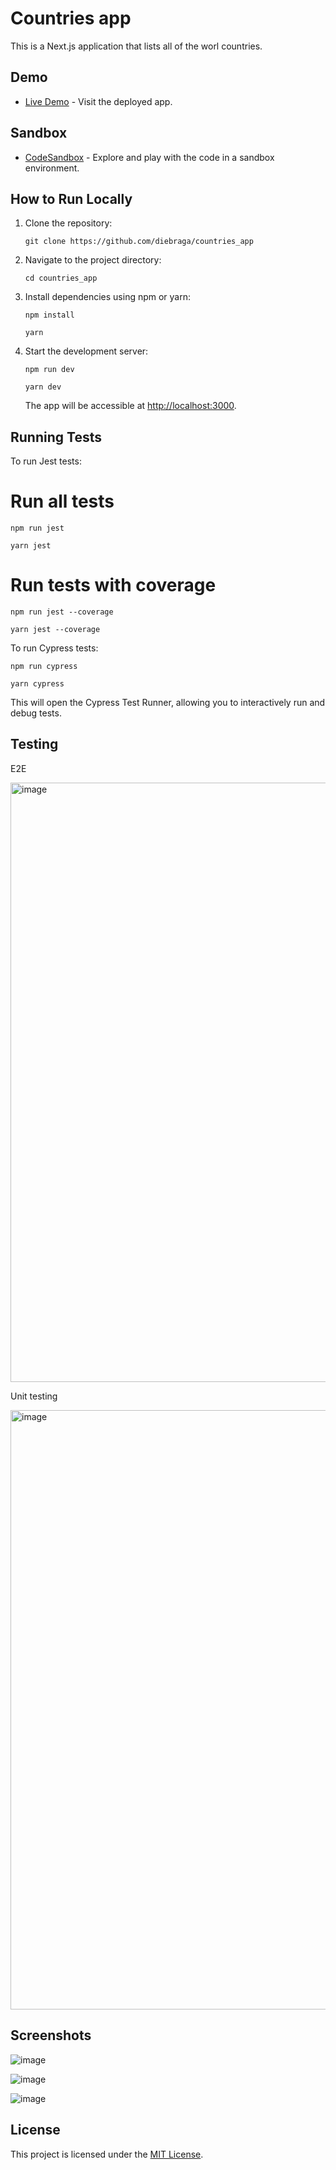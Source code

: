 <h1>Countries app</h1>

<p>This is a Next.js application that lists all of the worl countries.</p>

<h2>Demo</h2>
<ul>
  <li><a href="https://countries-app-diebraga.vercel.app/">Live Demo</a> - Visit the deployed app.</li>
</ul>

<h2>Sandbox</h2>
<ul>
  <li><a href="https://codesandbox.io/p/github/diebraga/countries_app/main?layout=%257B%2522activeFilepath%2522%253A%2522%252FREADME.md%2522%252C%2522openFiles%2522%253A%255B%2522%252FREADME.md%2522%255D%252C%2522sidebarPanel%2522%253A%2522EXPLORER%2522%252C%2522gitSidebarPanel%2522%253A%2522COMMIT%2522%252C%2522fullScreenDevtools%2522%253Afalse%252C%2522rootPanelGroup%2522%253A%257B%2522direction%2522%253A%2522vertical%2522%252C%2522type%2522%253A%2522PANEL_GROUP%2522%252C%2522id%2522%253A%2522DEVTOOLS_PANELS%2522%252C%2522panels%2522%253A%255B%257B%2522type%2522%253A%2522PANEL%2522%252C%2522panelType%2522%253A%2522TABS%2522%252C%2522id%2522%253A%2522clhds4j9y00093b6m9z7g9q8o%2522%257D%255D%252C%2522sizes%2522%253A%255B100%255D%257D%252C%2522tabbedPanels%2522%253A%257B%2522clhds4j9y00093b6m9z7g9q8o%2522%253A%257B%2522id%2522%253A%2522clhds4j9y00093b6m9z7g9q8o%2522%252C%2522activeTabId%2522%253A%2522clhds57px00dv3b6may7i7yza%2522%252C%2522tabs%2522%253A%255B%257B%2522type%2522%253A%2522TASK_LOG%2522%252C%2522taskId%2522%253A%2522dev%2522%252C%2522id%2522%253A%2522clhds55x9007v3b6mr5sx4g9l%2522%257D%252C%257B%2522type%2522%253A%2522TASK_PORT%2522%252C%2522taskId%2522%253A%2522dev%2522%252C%2522port%2522%253A3000%252C%2522id%2522%253A%2522clhds57px00dv3b6may7i7yza%2522%252C%2522path%2522%253A%2522%252F%2522%257D%255D%257D%257D%252C%2522showSidebar%2522%253Atrue%252C%2522showDevtools%2522%253Atrue%252C%2522sidebarPanelSize%2522%253A15%252C%2522editorPanelSize%2522%253A48.214285714285715%252C%2522devtoolsPanelSize%2522%253A35%257D">CodeSandbox</a> - Explore and play with the code in a sandbox environment.</li>
</ul>

<h2>How to Run Locally</h2>
<ol>
  <li>Clone the repository:</li>
  <pre><code>git clone https://github.com/diebraga/countries_app</code></pre>
  <li>Navigate to the project directory:</li>
  <pre><code>cd countries_app</code></pre>
  <li>Install dependencies using npm or yarn:</li>
  
 <pre><code>npm install</code></pre>
  
 <pre><code>yarn</code></pre>
  
  
  <li>Start the development server:</li>
  
 <pre><code>npm run dev</code></pre>
  
 <pre><code>yarn dev</code></pre>
  
  
  <p>The app will be accessible at <a href="http://localhost:3000">http://localhost:3000</a>.</p>
</ol>

<h2>Running Tests</h2>
<p>To run Jest tests:</p>

# Run all tests

 <pre><code>npm run jest</code></pre>

 <pre><code>yarn jest</code></pre>

# Run tests with coverage

 <pre><code>npm run jest --coverage</code></pre>
  
  <pre><code>yarn jest --coverage</code></pre>
 
<p>To run Cypress tests:</p>

<pre><code>npm run cypress</code></pre>

<pre><code>yarn cypress</code></pre>

<p>This will open the Cypress Test Runner, allowing you to interactively run and debug tests.</p>

<h2>Testing</h2>

E2E 

<img width="959" alt="image" src="https://user-images.githubusercontent.com/52054459/236699077-5c09ab37-1f11-4160-83dc-b2e9bd8c08a7.png">

Unit testing

<img width="959" alt="image" src="https://user-images.githubusercontent.com/52054459/236699483-cf331cfa-80bc-46df-8102-d3cbf7ec61fa.png">


<h2>Screenshots</h2>

![image](https://user-images.githubusercontent.com/52054459/236697591-f879b8c5-4ed9-425f-81b5-f04dcd195f13.png)

![image](https://user-images.githubusercontent.com/52054459/236697621-33f95dd9-81ff-4250-9092-2b4a26867f3e.png)

![image](https://user-images.githubusercontent.com/52054459/236697644-9c615d65-df5b-4acc-8b5a-01ef71140c4b.png)

<h2>License</h2>
<p>This project is licensed under the <a href="LICENSE">MIT License</a>.</p>


